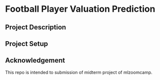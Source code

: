 # Football Player Valuation Prediction
## Project Description
## Project Setup
## Acknowledgement
This repo is intended to submission of midterm project of mlzoomcamp.
